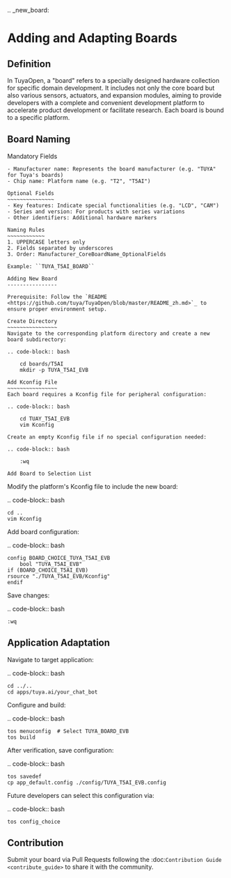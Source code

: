 .. \_new_board:

# Adding and Adapting Boards

## Definition

In TuyaOpen, a "board" refers to a specially designed hardware collection for specific domain development. It includes not only the core board but also various sensors, actuators, and expansion modules, aiming to provide developers with a complete and convenient development platform to accelerate product development or facilitate research. Each board is bound to a specific platform.

## Board Naming

Mandatory Fields

```
- Manufacturer name: Represents the board manufacturer (e.g. "TUYA" for Tuya's boards)
- Chip name: Platform name (e.g. "T2", "T5AI")

Optional Fields
~~~~~~~~~~~~~~~
- Key features: Indicate special functionalities (e.g. "LCD", "CAM")
- Series and version: For products with series variations
- Other identifiers: Additional hardware markers

Naming Rules
~~~~~~~~~~~~
1. UPPERCASE letters only
2. Fields separated by underscores
3. Order: Manufacturer_CoreBoardName_OptionalFields

Example: ``TUYA_T5AI_BOARD``

Adding New Board
----------------

Prerequisite: Follow the `README <https://github.com/tuya/TuyaOpen/blob/master/README_zh.md>`_ to ensure proper environment setup.

Create Directory
~~~~~~~~~~~~~~~~
Navigate to the corresponding platform directory and create a new board subdirectory:

.. code-block:: bash

    cd boards/T5AI
    mkdir -p TUYA_T5AI_EVB

Add Kconfig File
~~~~~~~~~~~~~~~~
Each board requires a Kconfig file for peripheral configuration:

.. code-block:: bash

    cd TUAY_T5AI_EVB
    vim Kconfig

Create an empty Kconfig file if no special configuration needed:

.. code-block:: bash

    :wq

Add Board to Selection List
```

Modify the platform's Kconfig file to include the new board:

.. code-block:: bash

    cd ..
    vim Kconfig

Add board configuration:

.. code-block:: bash

    config BOARD_CHOICE_TUYA_T5AI_EVB
        bool "TUYA_T5AI_EVB"
    if (BOARD_CHOICE_T5AI_EVB)
    rsource "./TUYA_T5AI_EVB/Kconfig"
    endif

Save changes:

.. code-block:: bash

    :wq

## Application Adaptation

Navigate to target application:

.. code-block:: bash

    cd ../..
    cd apps/tuya.ai/your_chat_bot

Configure and build:

.. code-block:: bash

    tos menuconfig  # Select TUYA_BOARD_EVB
    tos build

After verification, save configuration:

.. code-block:: bash

    tos savedef
    cp app_default.config ./config/TUYA_T5AI_EVB.config

Future developers can select this configuration via:

.. code-block:: bash

    tos config_choice

## Contribution

Submit your board via Pull Requests following the :doc:`Contribution Guide <contribute_guide>` to share it with the community.
